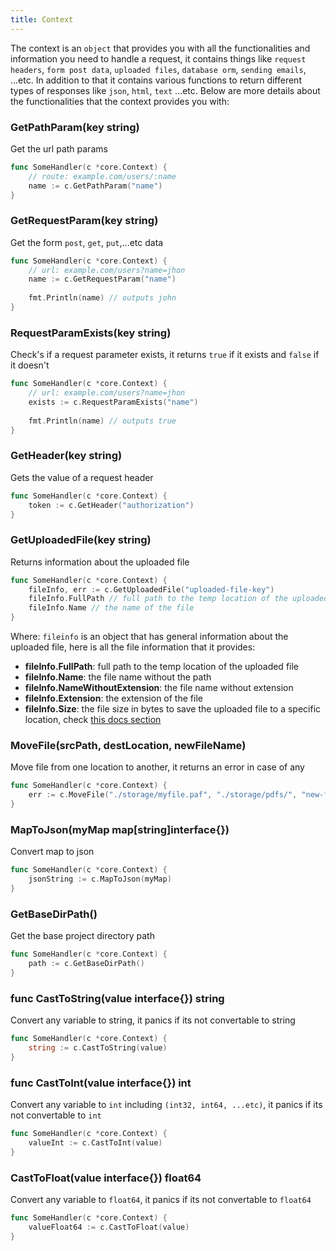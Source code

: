```yaml
---
title: Context
---
```


The context is an `object` that provides you with all the functionalities and information you need to handle a request, it contains things like `request headers`, `form post data`, `uploaded files`, `database orm`, `sending emails`, ...etc.
In addition to that it contains various functions to return different types of responses like `json`, `html`, `text` ...etc.
Below are more details about the functionalities that the context provides you with:

### GetPathParam(key string)
Get the url path params
```go 
func SomeHandler(c *core.Context) {
	// route: example.com/users/:name
	name := c.GetPathParam("name")
}
```
### GetRequestParam(key string)
Get the form `post`, `get`, `put`,...etc data
```go 
func SomeHandler(c *core.Context) {
	// url: example.com/users?name=jhon
	name := c.GetRequestParam("name")
	
	fmt.Println(name) // outputs john
}
```
### RequestParamExists(key string)
Check's if a request parameter exists, it returns `true` if it exists and `false` if it doesn't
```go 
func SomeHandler(c *core.Context) {
	// url: example.com/users?name=jhon
	exists := c.RequestParamExists("name")
	
	fmt.Println(name) // outputs true
}
```

### GetHeader(key string)
Gets the value of a request header
```go 
func SomeHandler(c *core.Context) {
	token := c.GetHeader("authorization")
}
```

### GetUploadedFile(key string)
Returns information about the uploaded file
```go 
func SomeHandler(c *core.Context) {
	fileInfo, err := c.GetUploadedFile("uploaded-file-key")
	fileInfo.FullPath // full path to the temp location of the uploaded file
	fileInfo.Name // the name of the file
}
```
Where: 
`fileinfo` is an object that has general information about the uploaded file, here is all the file information that it provides:

- **fileInfo.FullPath**: full path to the temp location of the uploaded file
- **fileInfo.Name**: the file name without the path
- **fileInfo.NameWithoutExtension**: the file name without extension
- **fileInfo.Extension**: the extension of the file
- **fileInfo.Size**: the file size in bytes
to save the uploaded file to a specific location, check [this docs section](/docs/request#save-uploaded-file)

### MoveFile(srcPath, destLocation, newFileName) 
Move file from one location to another, it returns an error in case of any
```go 
func SomeHandler(c *core.Context) {
	err := c.MoveFile("./storage/myfile.paf", "./storage/pdfs/", "new-filename.pdf") 
}
```

### MapToJson(myMap map[string]interface{})
Convert map to json
```go
func SomeHandler(c *core.Context) {
	jsonString := c.MapToJson(myMap)
}
```


### GetBaseDirPath()
Get the base project directory path
```go
func SomeHandler(c *core.Context) {
	path := c.GetBaseDirPath()
}
```

### func CastToString(value interface{}) string 
Convert any variable to string, it panics if its not convertable to string
```go
func SomeHandler(c *core.Context) {
	string := c.CastToString(value)
}
```

### func CastToInt(value interface{}) int 
Convert any variable to `int` including `(int32, int64, ...etc)`, it panics if its not convertable to `int`
```go
func SomeHandler(c *core.Context) {
	valueInt := c.CastToInt(value)
}
```

### CastToFloat(value interface{}) float64
Convert any variable to `float64`, it panics if its not convertable to `float64`
```go
func SomeHandler(c *core.Context) {
	valueFloat64 := c.CastToFloat(value)
}
```
